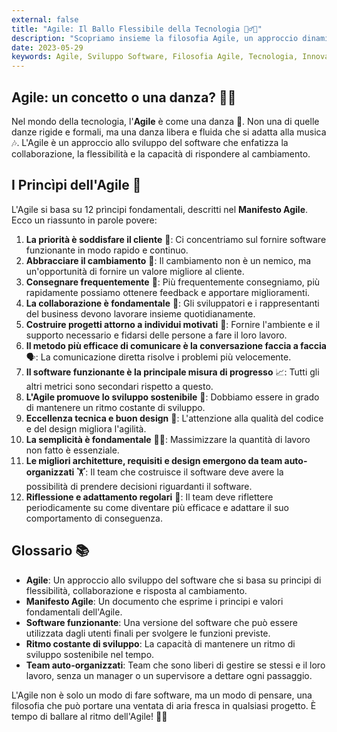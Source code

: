 ```yaml
---
external: false
title: "Agile: Il Ballo Flessibile della Tecnologia 🤸‍♂️🌐"
description: "Scopriamo insieme la filosofia Agile, un approccio dinamico e flessibile allo sviluppo del software e non solo. Pronti a danzare al ritmo dell'Agile? 🎶"
date: 2023-05-29
keywords: Agile, Sviluppo Software, Filosofia Agile, Tecnologia, Innovazione
---
```


## Agile: un concetto o una danza? 💃🕺

Nel mondo della tecnologia, l'**Agile** è come una danza 🕺. Non una di quelle danze rigide e formali, ma una danza libera e fluida che si adatta alla musica 🎶. L'Agile è un approccio allo sviluppo del software che enfatizza la collaborazione, la flessibilità e la capacità di rispondere al cambiamento.

## I Princìpi dell'Agile 👑

L'Agile si basa su 12 prìncipi fondamentali, descritti nel **Manifesto Agile**. Ecco un riassunto in parole povere:

1. **La priorità è soddisfare il cliente** 🎯: Ci concentriamo sul fornire software funzionante in modo rapido e continuo.
2. **Abbracciare il cambiamento** 🔄: Il cambiamento non è un nemico, ma un'opportunità di fornire un valore migliore al cliente.
3. **Consegnare frequentemente** 🚚: Più frequentemente consegniamo, più rapidamente possiamo ottenere feedback e apportare miglioramenti.
4. **La collaborazione è fondamentale** 🤝: Gli sviluppatori e i rappresentanti del business devono lavorare insieme quotidianamente.
5. **Costruire progetti attorno a individui motivati** 💪: Fornire l'ambiente e il supporto necessario e fidarsi delle persone a fare il loro lavoro.
6. **Il metodo più efficace di comunicare è la conversazione faccia a faccia** 🗣️: La comunicazione diretta risolve i problemi più velocemente.
7. **Il software funzionante è la principale misura di progresso** 📈: Tutti gli altri metrici sono secondari rispetto a questo.
8. **L'Agile promuove lo sviluppo sostenibile** 🌳: Dobbiamo essere in grado di mantenere un ritmo costante di sviluppo.
9. **Eccellenza tecnica e buon design** 🎨: L'attenzione alla qualità del codice e del design migliora l'agilità.
10. **La semplicità è fondamentale** 🧘‍♀️: Massimizzare la quantità di lavoro non fatto è essenziale.
11. **Le migliori architetture, requisiti e design emergono da team auto-organizzati** 🏋️: Il team che costruisce il software deve avere la possibilità di prendere decisioni riguardanti il software.
12. **Riflessione e adattamento regolari** 🔄: Il team deve riflettere periodicamente su come diventare più efficace e adattare il suo comportamento di conseguenza.

## Glossario 📚

- **Agile**: Un approccio allo sviluppo del software che si basa su principi di flessibilità, collaborazione e risposta al cambiamento.
- **Manifesto Agile**: Un documento che esprime i principi e valori fondamentali dell'Agile.
- **Software funzionante**: Una versione del software che può essere utilizzata dagli utenti finali per svolgere le funzioni previste.
- **Ritmo costante di sviluppo**: La capacità di mantenere un ritmo di sviluppo sostenibile nel tempo.
- **Team auto-organizzati**: Team che sono liberi di gestire se stessi e il loro lavoro, senza un manager o un supervisore a dettare ogni passaggio.

L'Agile non è solo un modo di fare software, ma un modo di pensare, una filosofia che può portare una ventata di aria fresca in qualsiasi progetto. È tempo di ballare al ritmo dell'Agile! 🕺🎶